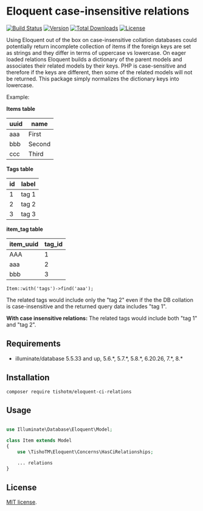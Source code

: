 # Eloquent case-insensitive relations

<p align="left">
<a href="https://travis-ci.org/TishoTM/eloquent-ci-relations"><img src="https://api.travis-ci.org/TishoTM/eloquent-ci-relations.svg?branch=master" alt="Build Status" /></a>
<a href="https://packagist.org/packages/tishotm/eloquent-ci-relations"><img class="badge" src="https://poser.pugx.org/tishotm/eloquent-ci-relations/version" alt="Version" /></a>
<a href="https://packagist.org/packages/tishotm/eloquent-ci-relations"><img class="badge" src="https://poser.pugx.org/tishotm/eloquent-ci-relations/downloads" alt="Total Downloads" /></a>
<a href="https://packagist.org/packages/tishotm/eloquent-ci-relations"><img class="badge" src="https://poser.pugx.org/tishotm/eloquent-ci-relations/license" alt="License" /></a>
</p>

Using Eloquent out of the box on case-insensitive collation databases could potentially return incomplete collection of items
if the foreign keys are set as strings and they differ in terms of uppercase vs lowercase.
On eager loaded relations Eloquent builds a dictionary of the parent models and associates their related models by their keys.
PHP is case-sensitive and therefore if the keys are different, then some of the related models will not be returned.
This package simply normalizes the dictionary keys into lowercase.

Example:

**Items table**

| uuid | name |
| --- | --- |
| aaa | First |
| bbb | Second |
| ccc | Third |

**Tags table**

| id | label |
| --- | --- |
| 1 | tag 1 |
| 2 | tag 2 |
| 3 | tag 3 |

**item_tag table**

| item_uuid | tag_id |
| --- | --- |
| AAA | 1 |
| aaa | 2 |
| bbb | 3 |

`Item::with('tags')->find('aaa');`

The related tags would include only the "tag 2" even if the the DB collation is case-insensitive and the returned query data includes "tag 1".

**With case insensitive relations:** The related tags would include both "tag 1" and "tag 2".

## Requirements

- illuminate/database 5.5.33 and up, 5.6.\*, 5.7.\*, 5.8.\*, 6.20.26, 7.\*, 8.\*

## Installation

`composer require tishotm/eloquent-ci-relations`

## Usage

```PHP

use Illuminate\Database\Eloquent\Model;

class Item extends Model
{
    use \TishoTM\Eloquent\Concerns\HasCiRelationships;

    ... relations
}
```

## License

[MIT license](https://opensource.org/licenses/MIT).
